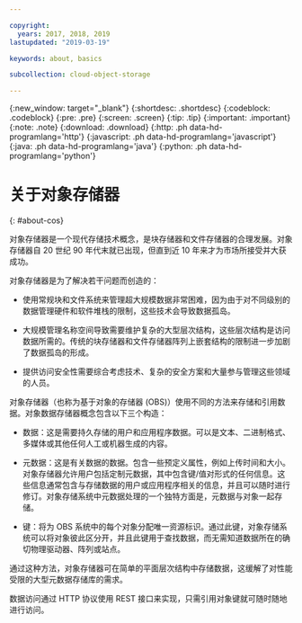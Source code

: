 ```yaml
---

copyright:
  years: 2017, 2018, 2019
lastupdated: "2019-03-19"

keywords: about, basics

subcollection: cloud-object-storage

---
```

{:new_window: target="_blank"}
{:shortdesc: .shortdesc}
{:codeblock: .codeblock}
{:pre: .pre}
{:screen: .screen}
{:tip: .tip}
{:important: .important}
{:note: .note}
{:download: .download} 
{:http: .ph data-hd-programlang='http'} 
{:javascript: .ph data-hd-programlang='javascript'} 
{:java: .ph data-hd-programlang='java'} 
{:python: .ph data-hd-programlang='python'}

# 关于对象存储器
{: #about-cos}

对象存储器是一个现代存储技术概念，是块存储器和文件存储器的合理发展。对象存储器自 20 世纪 90 年代末就已出现，但直到近 10 年来才为市场所接受并大获成功。

对象存储器是为了解决若干问题而创造的：

*  使用常规块和文件系统来管理超大规模数据非常困难，因为由于对不同级别的数据管理硬件和软件堆栈的限制，这些技术会导致数据孤岛。

*  大规模管理名称空间导致需要维护复杂的大型层次结构，这些层次结构是访问数据所需的。传统的块存储器和文件存储器阵列上嵌套结构的限制进一步加剧了数据孤岛的形成。

*  提供访问安全性需要综合考虑技术、复杂的安全方案和大量参与管理这些领域的人员。

对象存储器（也称为基于对象的存储器 (OBS)）使用不同的方法来存储和引用数据。对象数据存储器概念包含以下三个构造：

*  数据：这是需要持久存储的用户和应用程序数据。可以是文本、二进制格式、多媒体或其他任何人工或机器生成的内容。

*  元数据：这是有关数据的数据。包含一些预定义属性，例如上传时间和大小。对象存储器允许用户包括定制元数据，其中包含键/值对形式的任何信息。这些信息通常包含与存储数据的用户或应用程序相关的信息，并且可以随时进行修订。对象存储系统中元数据处理的一个独特方面是，元数据与对象一起存储。

*  键：将为 OBS 系统中的每个对象分配唯一资源标识。通过此键，对象存储系统可以将对象彼此区分开，并且此键用于查找数据，而无需知道数据所在的确切物理驱动器、阵列或站点。

通过这种方法，对象存储器可在简单的平面层次结构中存储数据，这缓解了对性能受限的大型元数据存储库的需求。

数据访问通过 HTTP 协议使用 REST 接口来实现，只需引用对象键就可随时随地进行访问。
